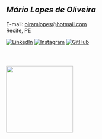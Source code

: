 
## *Mário Lopes de Oliveira*

E-mail: <oiramlopes@hotmail.com>  
Recife, PE


[![LinkedIn](https://img.shields.io/badge/LinkedIn-000?style=for-the-badge&logo=linkedin&logoColor=0E76A8)](https://www.linkedin.com/in/mariolopesdeoliveira/)
[![Instagram](https://img.shields.io/badge/Instagram-000?style=for-the-badge&logo=instagram)](https://www.instagram.com/oiramlopes/)
[![GitHub](https://img.shields.io/badge/github-000?style=for-the-badge&logo=github)](https://github.com/oiramoliveira)  

#  

<br/>

<a href="https://github.com/oiramoliveira">
  <img height="180em" src="https://github-readme-stats.vercel.app/api?username=oiramoliveira&theme=dracula&show_icons=true" />
</a>

<br/>




